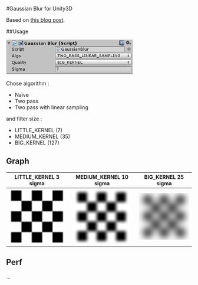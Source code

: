 #Gaussian Blur for Unity3D

Based on [this blog post](https://software.intel.com/en-us/blogs/2014/07/15/an-investigation-of-fast-real-time-gpu-based-image-blur-algorithms).

##Usage

![Gaussian Blur Options](Screen/GaussianBlurOptions.PNG)

Chose algorithm :
* Naïve
* Two pass
* Two pass with linear sampling

and filter size :
* LITTLE_KERNEL (7)
* MEDIUM_KERNEL (35)
* BIG_KERNEL (127)

## Graph

|LITTLE_KERNEL 3 sigma|MEDIUM_KERNEL 10 sigma|BIG_KERNEL 25 sigma|
|:-:|:-:|:-:|
|![LITTLE_KERNEL 3 sigma](Screen/LITTLE_KERNEL_3Sigma.PNG)|![MEDIUM_KERNEL 10 sigma](Screen/MEDIUM_KERNEL_10Sigma.PNG)|![BIG_KERNEL 25 sigma](Screen/BIG_KERNEL_25Sigma.PNG)|

## Perf
...
